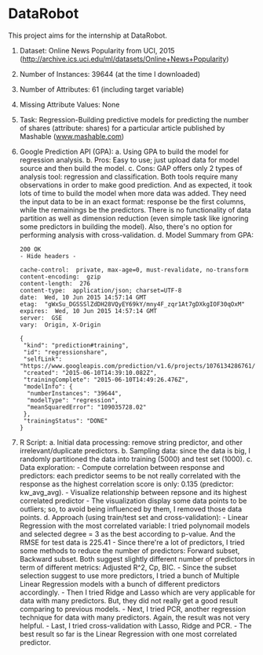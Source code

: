# DataRobot

This project aims for the internship at DataRobot.

1.	Dataset: Online News Popularity from UCI, 2015 (http://archive.ics.uci.edu/ml/datasets/Online+News+Popularity)
2.	Number of Instances: 39644 (at the time I downloaded)
3.	Number of Attributes: 61 (including target variable)
4.	Missing Attribute Values: None
5.	Task: Regression-Building predictive models for predicting the number of shares (attribute: shares) for a particular         article published by Mashable (www.mashable.com)
6.	Google Prediction API (GPA):
    a.  Using GPA to build the model for regression analysis.
    b.  Pros: Easy to use; just upload data for model source and then build the model.
    c.  Cons: GAP offers only 2 types of analysis tool: regression and classification. Both tools require many observations          in order to make good prediction. And as expected, it took lots of time to build the model when more data was added.         They need the input data to be in an exact format: response be the first columns, while the remainings be the                predictors. There is no functionality of data partition as well as dimension reduction (even simple task like                ignoring some predictors in building the model). Also, there's no option for performing analysis with                        cross-validation.
    d.  Model Summary from GPA:
        
        200 OK
        - Hide headers -
         
        cache-control:  private, max-age=0, must-revalidate, no-transform
        content-encoding:  gzip
        content-length:  276
        content-type:  application/json; charset=UTF-8
        date:  Wed, 10 Jun 2015 14:57:14 GMT
        etag:  "gWxSu_DGSSSlZdDH28VQyEY69kY/mny4F_zqr1At7gDXkgIOF30qOxM"
        expires:  Wed, 10 Jun 2015 14:57:14 GMT
        server:  GSE
        vary:  Origin, X-Origin
         
        {
         "kind": "prediction#training",
         "id": "regressionshare",
         "selfLink": "https://www.googleapis.com/prediction/v1.6/projects/1076134286761/trainedmodels/regressionshare",
         "created": "2015-06-10T14:39:10.082Z",
         "trainingComplete": "2015-06-10T14:49:26.476Z",
         "modelInfo": {
          "numberInstances": "39644",
          "modelType": "regression",
          "meanSquaredError": "109035728.02"
         },
         "trainingStatus": "DONE"
        }
    
7.	R Script:
    a.  Initial data processing: remove string predictor, and other irrelevant/duplicate predictors.
    b.  Sampling data: since the data is big, I randomly partitioned the data into training (5000) and test set (1000). 
    c.  Data exploration:
        -   Compute correlation between response and predictors: each predictor seems to be not really                                   correlated with the response as the highest correlation score is only: 0.135 (predictor: kw_avg_avg).
        -   Visualize relationship between repsone and its highest correlated predictor
        -   The visualization display some data points to be outliers; so, to avoid being influenced by them, I removed those             data points.
    d.  Approach (using train/test set and cross-validation):
        -   Linear Regression with the most correlated variable: I tried polynomail models and selected degree = 3 as the                best according to p-value. And the RMSE for test data is 225.41 
        -   Since there're a lot of predictors, I tried some methods to reduce the number of predictors: Forward subset,                 Backward subset. Both suggest slightly different number of predictors in term of different metrics: Adjusted R^2,             Cp, BIC.
        -   Since the subset selection suggest to use more predictors, I tried a bunch of Multiple Linear Regression models              with a bunch of different predictors accordingly.
        -   Then I tried Ridge and Lasso which are very applicable for data with many predictors. But, they did not really               get a good result comparing to previous models.
        -   Next, I tried PCR, another regression technique for data with many predictors. Again, the result was not very                helpful.
        -   Last, I tried cross-validation with Lasso, Ridge and PCR.
        -   The best result so far is the Linear Regression with one most correlated predictor.



